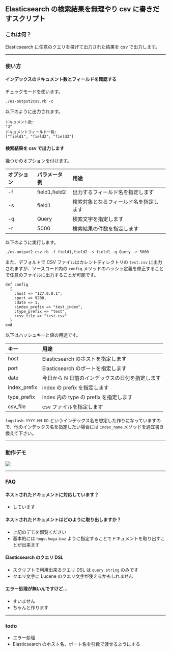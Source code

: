 ## Elasticsearch の検索結果を無理やり csv に書きだすスクリプト

### これは何？

Elasticsearch に任意のクエリを投げて出力された結果を csv で出力します。

***

### 使い方

#### インデックスのドキュメント数とフィールドを確認する

チェックモードを使います。

~~~
./es-output2csv.rb -c
~~~

以下のように出力されます。

~~~
ドキュメント数:
"3"
ドキュメントフィールド一覧:
["field1", "field2", "field3"]
~~~

#### 検索結果を csv で出力します

幾つかのオプションを付けます。

| オプション | パラメータ例 | 用途 |
|:---|:---|:---|
| -f | field1,field2 | 出力するフィールド名を指定します |
| -s | field1 | 検索対象となるフィールド名を指定します |
| -q | Query | 検索文字を指定します |
| -r | 5000 | 検索結果の件数を指定します |

以下のように実行します。

~~~
./es-output2.csv.rb -f field1,field2 -s field1 -q Query -r 5000
~~~

また、デフォルトで CSV ファイルはカレントディレクトリの `test.csv` に出力されますが、ソースコード内の `config` メソッドのハッシュ定義を修正することで任意のファイルに出力することが可能です。

~~~
def config
  {
    :host => "127.0.0.1",
    :port => 9200,
    :date => 1,
    :index_prefix => "test_index",
    :type_prefix => "test",
    :csv_file => "test.csv"
  }
end
~~~

以下はハッシュキーと値の用途です。

| キー | 用途 |
|:---|:---|
| host | Elasticsearch のホストを指定します |
| port | Elasticsearch のポートを指定します |
| date | 今日から N 日前のインデックスの日付を指定します |
| index_prefix | index の prefix を指定します |
| type_prefix | index 内の type の prefix を指定します |
| csv_file | csv ファイルを指定します |

`logstash-YYYY.MM.DD` というインデックス名を想定した作りになっていますので、他のインデックス名を指定したい場合には `index_name` メソッドを適宜書き換えて下さい。

***

### 動作デモ

![](https://raw.githubusercontent.com/inokappa/es-output2csv/master/output.gif)

***

### FAQ

#### ネストされたドキュメントに対応しています？

 * しています

#### ネストされたドキュメントはどのように取り出しますか？

 * 上記のデモを御覧ください
 * 基本的には `hoge.huga.baz` ように指定することでドキュメントを取り出すことが出来ます

#### Elasticsearch のクエリ DSL

 * スクリプトで利用出来るクエリ DSL は `query string` のみです
 * クエリ文字に Lucene のクエリ文字が使えるかもしれません

#### エラー処理が無いんですけど...

 * すいません
 * ちゃんと作ります

***

### todo

 * エラー処理
 * Elasticsearch のホスト名、ポート名を引数で渡せるようにする
